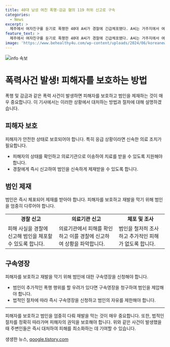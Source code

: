 ```yaml
---
title: 40대 남성 여친 폭행·감금 혐의 119 허위 신고로 구속
categories:
  - News
excerpt: >
  제주에서 여자친구를 둔기로 폭행한 40대 A씨가 경찰에 긴급체포됐다. A씨는 거주지에서 여자친구를 폭행하고 2시간 동안 감금한 혐의를 받고 있다. B씨는 병원에 이송되며, 사건 관련하여 A씨에 대한 구속영장을 신청할 예정이다. ح
feature_text: >
  제주에서 여자친구를 둔기로 폭행한 40대 A씨가 경찰에 긴급체포됐다. A씨는 거주지에서 여자친구를 폭행하고 2시간 동안 감금한 혐의를 받고 있다. B씨는 병원에 이송되며, 사건 관련하여 A씨에 대한 구속영장을 신청할 예정이다. ح
image: 'https://www.behealthy4u.com/wp-content/uploads/2024/06/koreanews.jpg'
---
```


<p><img src="https://www.behealthy4u.com/wp-content/uploads/2024/06/koreanews.jpg" alt="info 속보" /></p>

<h1>폭력사건 발생! 피해자를 보호하는 방법</h1>

<p data-ke-size="size16">폭행 및 감금과 같은 폭력 사건이 발생하면 피해자를 보호하고 범인을 제재하는 것이 매우 중요합니다. 이 기사에서는 이러한 상황에서 대처하는 방법과 절차에 대해 설명하겠습니다.</p>

<h2 data-ke-size="size26">피해자 보호</h2>

<p data-ke-size="size16">피해자가 안전한 상태로 보호되어야 합니다. 특히 응급 상황이라면 신속한 의료 조치가 필요합니다.</p>

<ul>
  <li>피해자의 상태를 확인하고 의료기관으로 이송하여 치료를 받을 수 있도록 지원해야 합니다.</li>
  <li>경찰에게 즉시 신고하여 범인을 신속하게 제재받을 수 있도록 합니다.</li>
</ul>

<h2 data-ke-size="size26">범인 제재</h2>

<p data-ke-size="size16">범인은 즉시 체포되어 제재를 받아야 합니다. 피해자를 보호하고 재발을 막기 위해 범인을 엄중히 다루어야 합니다.</p>

<table>
  <tr>
    <td style="text-align: center; height: 17px;"><b>경찰 신고</b></td>
    <td style="text-align: center; height: 17px;"><b>의료기관 신고</b></td>
    <td style="text-align: center; height: 17px;"><b>체포 및 조사</b></td>
  </tr>
  <tr>
    <td>피해 사실을 경찰에 신고해 범인을 체포할 수 있도록 합니다.</td>
    <td>의료기관에서 피해를 확인하고 이를 경찰에 신고하여 상황을 파악합니다.</td>
    <td>범인을 철저히 조사하고 추가적인 피해가 없도록 합니다.</td>
  </tr>
</table>

<h2 data-ke-size="size26">구속영장</h2>

<p data-ke-size="size16">피해자를 보호하고 재발을 막기 위해 범인에 대한 구속영장을 신청해야 합니다.</p>

<ul>
  <li>범인이 추가적인 폭행 행위를 할 우려가 있다면 구속영장을 청구하여 범인을 제압해야 합니다.</li>
  <li>법적인 절차에 따라 즉시 구속영장을 신청하고 범인의 자유를 제한해야 합니다.</li>
</ul>

<hr>

<p data-ke-size="size16">피해자를 보호하고 범인을 엄중히 다뤄 재발을 막는 것이 매우 중요합니다. 또한, 법적인 절차를 정확히 따라가며 피해자의 권익을 보호해야 합니다. 위와 같은 사건이 발생했을 때 주변인들은 즉시 대처하여 피해를 최소화하는 데 기여할 수 있습니다.</p>
생생한 뉴스, <a href="https://qoogle.tistory.com" rel="dofollow">qoogle.tistory.com</a>


